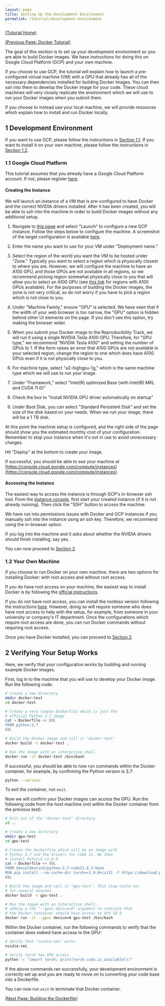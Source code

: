 ```yaml
---
layout: page
title: Setting Up the Development Environment
permalink: /tutorial/development-environment
---
```


[(Tutorial Home)](/tutorial/)

[(Previous Page: Docker Tutorial)](/tutorial/docker-tutorial)

The goal of this section is to set up your development environment so you are able to build Docker images.
We have instructions for doing this on Google Cloud Platform (GCP) and your own machine.

If you choose to use GCP, the tutorial will explain how to launch a pre-configured virtual machine (VM) with a GPU that already has all of the necessary dependencies installed for building Docker images.
You can then ssh into them to develop the Docker image for your code.
These cloud machines will very closely replicate the environment which we will use to run your Docker images when you submit them.

If you choose to instead use your local machine, we will provide resources which explain how to install and run Docker locally.

## 1 Development Environment
If you want to use GCP, please follow the instructions in [Section 1.1](#11-google-cloud-platform). 
If you want to install it on your own machine, please follow the instructions in [Section 1.2](#12-your-own-machine).

### 1.1 Google Cloud Platform ###
This tutorial assumes that you already have a Google Cloud Platform account.
If not, please register [here](https://cloud.google.com/).

#### Creating the Instance

We will launch an instance of a VM that is pre-configured to have Docker and the correct NVIDIA drivers installed.
After it has been created, you will be able to ssh into the machine in order to build Docker images without any additional setup.

1. Navigate to [this page](https://console.cloud.google.com/marketplace/details/click-to-deploy-images/deeplearning?_ga=2.164017215.1672077375.1645308010-1196613419.1636076578) and select "Launch" to configure a new GCP instance.
Follow the steps below to configure the machine.
A screenshot of the target configuration is available [here](/assets/images/gcp-configuration.png).

2. Enter the name you want to use for your VM under "Deployment name."

3. Select the region of the world you want the VM to be hosted under "Zone."
Typically you want to select a region which is physically closest to where you are.
However, we will configure the machine to have an A100 GPU, and those GPUs are not available in all regions, so we recommend picking region somewhat physically close to you that will allow you to select an A100 GPU (see [this link](https://cloud.google.com/compute/docs/gpus/gpu-regions-zones) for regions with A100 GPUs available).
For the purposes of building the Docker images, the zone is not very critical, so do not worry if you have to pick a region which is not close to you.

4. Under "Machine Family," ensure "GPU" is selected.
We have seen that if the width of your web browser is too narrow, the "GPU" option is hidden behind other UI elements on the page.
If you don't see this option, try making the browser wider.

5. When you submit your Docker image to the Reproducibility Track, we will run it using a single NVIDIA Tesla A100 GPU.
Therefore, for "GPU type," we recommend "NVIDIA Tesla A100" and setting the number of GPUs to 1.
If the form raises an error that A100 GPUs are not available in your selected region, change the region to one which does have A100 GPUs even if it is not physically close to you.

6. For machine type, select "a2-highgpu-1g," which is the same machine type which we will use to run your image.

7. Under "Framework," select "Intel(R) optimized Base (with Intel(R) MKL and CUDA 11.0)"

8. Check the box to "Install NVIDIA GPU driver automatically on startup"

9. Under Boot Disk, you can select "Standard Persistent Disk" and set the size of the disk based on your needs.
When we run your image, there will be a 1 TB disk.

At this point the machine setup is configured, and the right side of the page should show you the estimated monthly cost of your configuration.
Remember to stop your instance when it's not in use to avoid unnecessary charges.

Hit "Deploy" at the bottom to create your image.

If successful, you should be able to see your machine at [https://console.cloud.google.com/compute/instances](https://console.cloud.google.com/compute/instances).

#### Accessing the Instance

The easiest way to access the instance is through GCP's in-browser ssh tool.
From the [instance console](https://console.cloud.google.com/compute/instances), first start your created instance (if it is not already running).
Then click the "SSH" button to access the machine.

We have run into permissions issues with Docker and GCP instances if you manually ssh into the instance using an ssh key.
Therefore, we recommend using the in-browser option.

If you log into the machine and it asks about whether the NVIDIA drivers should finish installing, say yes.

You can now proceed to [Section 2](#2-verifying-your-setup-works).

### 1.2 Your Own Machine ###

If you choose to run Docker on your own machine, there are two options for installing Docker: with root access and without root access.

If you do have root access on your machine, the easiest way to install Docker is by following the [official instructions](https://docs.docker.com/get-docker/).

If you do not have root access, you can install the rootless version following the instructions [here](https://docs.docker.com/engine/security/rootless/).
However, doing so will require someone who does have root access to help with the setup, for example, from someone in your university or company's IT department.
Once the configurations which require root access are done, you can run Docker commands without requiring root access.

Once you have Docker installed, you can proceed to [Section 2](#2-verifying-your-setup-works).

## 2 Verifying Your Setup Works ##
Here, we verify that your configuration works by building and running example Docker images.

First, log in to the machine that you will use to develop your Docker image.
Run the following code:
```bash
# Create a new directory
mkdir docker-test
cd docker-test

# Create a very simple Dockerfile which is just the
# official Python 3.7 image
cat > Dockerfile << EOL
FROM python:3.7
EOL

# Build the Docker image and call it "docker-test"
docker build -t docker-test .

# Run the image with an interactive shell
docker run -it docker-test /bin/bash
```

If successful, you should be able to now run commands within the Docker container, for example, by confirming the Python version is 3.7:
```bash
python --version
```
To exit the container, run `exit`.

Now we will confirm your Docker images can access the GPU.
Run the following code from the host machine (not within the Docker container from the previous test):
```bash
# Exit out of the "docker-test" directory
cd ..

# Create a new directory
mkdir gpu-test
cd gpu-test

# Create the Dockerfile which will be an image with
# Python 3.7 and the drivers for CUDA 11. We then
# install PyTorch v1.9.0
cat > Dockerfile << EOL
FROM danieldeutsch/python:3.7-cuda11.0.3-base
RUN pip install --no-cache-dir torch==1.9.0+cu111 -f https://download.pytorch.org/whl/torch_stable.html
EOL

# Build the image and call it "gpu-test". This step could run
# for several minutes
docker build -t gpu-test .

# Run the image with an interactive shell,
# adding a the "--gpus device=0" argument to indicate that
# the Docker container should have access to GPU ID 0
docker run -it --gpus device=0 gpu-test /bin/bash
```

Within the Docker container, run the following commands to verify that the container does indeed have access to the GPU:
```bash
# Verify that "nvidia-smi" works
nvidia-smi

# Verify torch has GPU access
python -c "import torch; print(torch.cuda.is_available())"
```

If the above commands ran successfully, your development environment is correctly set up and you are ready to move on to converting your code base into a Dockerfile.

You can now run `exit` to terminate that Docker container.

[(Next Page: Building the Dockerfile)](/tutorial/building-the-dockerfile)
